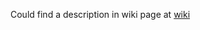 Could find a description in wiki page at [wiki](https://github.com/msartor92/Docebo_URL_login/wiki)

